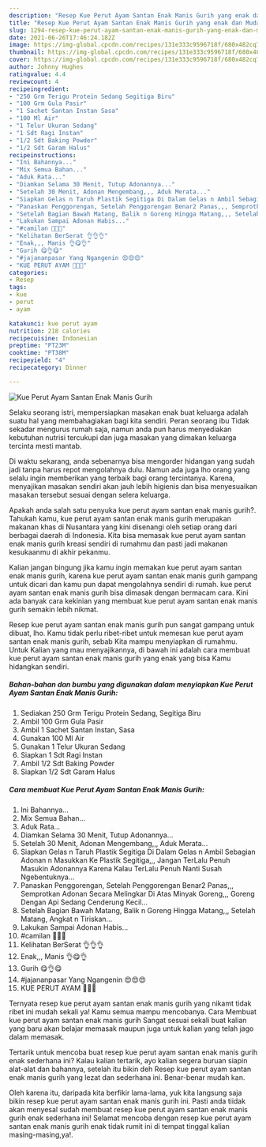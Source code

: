 ```yaml
---
description: "Resep Kue Perut Ayam Santan Enak Manis Gurih yang enak dan Mudah Dibuat"
title: "Resep Kue Perut Ayam Santan Enak Manis Gurih yang enak dan Mudah Dibuat"
slug: 1294-resep-kue-perut-ayam-santan-enak-manis-gurih-yang-enak-dan-mudah-dibuat
date: 2021-06-26T17:46:24.182Z
image: https://img-global.cpcdn.com/recipes/131e333c9596718f/680x482cq70/kue-perut-ayam-santan-enak-manis-gurih-foto-resep-utama.jpg
thumbnail: https://img-global.cpcdn.com/recipes/131e333c9596718f/680x482cq70/kue-perut-ayam-santan-enak-manis-gurih-foto-resep-utama.jpg
cover: https://img-global.cpcdn.com/recipes/131e333c9596718f/680x482cq70/kue-perut-ayam-santan-enak-manis-gurih-foto-resep-utama.jpg
author: Johnny Hughes
ratingvalue: 4.4
reviewcount: 4
recipeingredient:
- "250 Grm Terigu Protein Sedang Segitiga Biru"
- "100 Grm Gula Pasir"
- "1 Sachet Santan Instan Sasa"
- "100 Ml Air"
- "1 Telur Ukuran Sedang"
- "1 Sdt Ragi Instan"
- "1/2 Sdt Baking Powder"
- "1/2 Sdt Garam Halus"
recipeinstructions:
- "Ini Bahannya..."
- "Mix Semua Bahan..."
- "Aduk Rata..."
- "Diamkan Selama 30 Menit, Tutup Adonannya..."
- "Setelah 30 Menit, Adonan Mengembang,,, Aduk Merata..."
- "Siapkan Gelas n Taruh Plastik Segitiga Di Dalam Gelas n Ambil Sebagian Adonan n Masukkan Ke Plastik Segitiga,,, Jangan TerLalu Penuh Masukin Adonannya Karena Kalau TerLalu Penuh Nanti Susah Ngebentuknya..."
- "Panaskan Penggorengan, Setelah Penggorengan Benar2 Panas,,, Semprotkan Adonan Secara Melingkar Di Atas Minyak Goreng,,, Goreng Dengan Api Sedang Cenderung Kecil..."
- "Setelah Bagian Bawah Matang, Balik n Goreng Hingga Matang,,, Setelah Matang, Angkat n Tiriskan..."
- "Lakukan Sampai Adonan Habis..."
- "#camilan 🐔🐔🐔"
- "Kelihatan BerSerat 👌👌👌"
- "Enak,,, Manis 👌😋👌"
- "Gurih 😋👌😋"
- "#jajananpasar Yang Ngangenin 😍😍😍"
- "KUE PERUT AYAM 💛💛💛"
categories:
- Resep
tags:
- kue
- perut
- ayam

katakunci: kue perut ayam 
nutrition: 218 calories
recipecuisine: Indonesian
preptime: "PT23M"
cooktime: "PT38M"
recipeyield: "4"
recipecategory: Dinner

---
```



![Kue Perut Ayam Santan Enak Manis Gurih](https://img-global.cpcdn.com/recipes/131e333c9596718f/680x482cq70/kue-perut-ayam-santan-enak-manis-gurih-foto-resep-utama.jpg)

Selaku seorang istri, mempersiapkan masakan enak buat keluarga adalah suatu hal yang membahagiakan bagi kita sendiri. Peran seorang ibu Tidak sekadar mengurus rumah saja, namun anda pun harus menyediakan kebutuhan nutrisi tercukupi dan juga masakan yang dimakan keluarga tercinta mesti mantab.

Di waktu  sekarang, anda sebenarnya bisa mengorder hidangan yang sudah jadi tanpa harus repot mengolahnya dulu. Namun ada juga lho orang yang selalu ingin memberikan yang terbaik bagi orang tercintanya. Karena, menyajikan masakan sendiri akan jauh lebih higienis dan bisa menyesuaikan masakan tersebut sesuai dengan selera keluarga. 



Apakah anda salah satu penyuka kue perut ayam santan enak manis gurih?. Tahukah kamu, kue perut ayam santan enak manis gurih merupakan makanan khas di Nusantara yang kini disenangi oleh setiap orang dari berbagai daerah di Indonesia. Kita bisa memasak kue perut ayam santan enak manis gurih kreasi sendiri di rumahmu dan pasti jadi makanan kesukaanmu di akhir pekanmu.

Kalian jangan bingung jika kamu ingin memakan kue perut ayam santan enak manis gurih, karena kue perut ayam santan enak manis gurih gampang untuk dicari dan kamu pun dapat mengolahnya sendiri di rumah. kue perut ayam santan enak manis gurih bisa dimasak dengan bermacam cara. Kini ada banyak cara kekinian yang membuat kue perut ayam santan enak manis gurih semakin lebih nikmat.

Resep kue perut ayam santan enak manis gurih pun sangat gampang untuk dibuat, lho. Kamu tidak perlu ribet-ribet untuk memesan kue perut ayam santan enak manis gurih, sebab Kita mampu menyiapkan di rumahmu. Untuk Kalian yang mau menyajikannya, di bawah ini adalah cara membuat kue perut ayam santan enak manis gurih yang enak yang bisa Kamu hidangkan sendiri.

<!--inarticleads1-->

##### Bahan-bahan dan bumbu yang digunakan dalam menyiapkan Kue Perut Ayam Santan Enak Manis Gurih:

1. Sediakan 250 Grm Terigu Protein Sedang, Segitiga Biru
1. Ambil 100 Grm Gula Pasir
1. Ambil 1 Sachet Santan Instan, Sasa
1. Gunakan 100 Ml Air
1. Gunakan 1 Telur Ukuran Sedang
1. Siapkan 1 Sdt Ragi Instan
1. Ambil 1/2 Sdt Baking Powder
1. Siapkan 1/2 Sdt Garam Halus




<!--inarticleads2-->

##### Cara membuat Kue Perut Ayam Santan Enak Manis Gurih:

1. Ini Bahannya...
1. Mix Semua Bahan...
1. Aduk Rata...
1. Diamkan Selama 30 Menit, Tutup Adonannya...
1. Setelah 30 Menit, Adonan Mengembang,,, Aduk Merata...
1. Siapkan Gelas n Taruh Plastik Segitiga Di Dalam Gelas n Ambil Sebagian Adonan n Masukkan Ke Plastik Segitiga,,, Jangan TerLalu Penuh Masukin Adonannya Karena Kalau TerLalu Penuh Nanti Susah Ngebentuknya...
1. Panaskan Penggorengan, Setelah Penggorengan Benar2 Panas,,, Semprotkan Adonan Secara Melingkar Di Atas Minyak Goreng,,, Goreng Dengan Api Sedang Cenderung Kecil...
1. Setelah Bagian Bawah Matang, Balik n Goreng Hingga Matang,,, Setelah Matang, Angkat n Tiriskan...
1. Lakukan Sampai Adonan Habis...
1. #camilan 🐔🐔🐔
1. Kelihatan BerSerat 👌👌👌
1. Enak,,, Manis 👌😋👌
1. Gurih 😋👌😋
1. #jajananpasar Yang Ngangenin 😍😍😍
1. KUE PERUT AYAM 💛💛💛




Ternyata resep kue perut ayam santan enak manis gurih yang nikamt tidak ribet ini mudah sekali ya! Kamu semua mampu mencobanya. Cara Membuat kue perut ayam santan enak manis gurih Sangat sesuai sekali buat kalian yang baru akan belajar memasak maupun juga untuk kalian yang telah jago dalam memasak.

Tertarik untuk mencoba buat resep kue perut ayam santan enak manis gurih enak sederhana ini? Kalau kalian tertarik, ayo kalian segera buruan siapin alat-alat dan bahannya, setelah itu bikin deh Resep kue perut ayam santan enak manis gurih yang lezat dan sederhana ini. Benar-benar mudah kan. 

Oleh karena itu, daripada kita berfikir lama-lama, yuk kita langsung saja bikin resep kue perut ayam santan enak manis gurih ini. Pasti anda tiidak akan menyesal sudah membuat resep kue perut ayam santan enak manis gurih enak sederhana ini! Selamat mencoba dengan resep kue perut ayam santan enak manis gurih enak tidak rumit ini di tempat tinggal kalian masing-masing,ya!.

